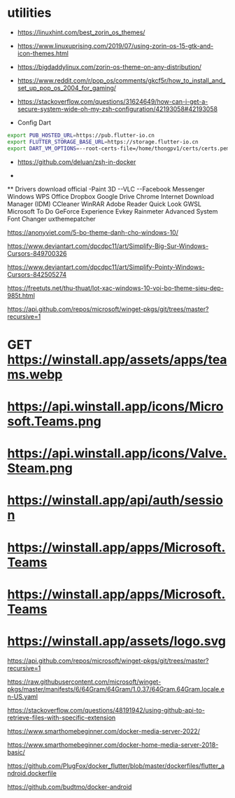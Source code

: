 # utilities

- https://linuxhint.com/best_zorin_os_themes/
- https://www.linuxuprising.com/2019/07/using-zorin-os-15-gtk-and-icon-themes.html
- https://bigdaddylinux.com/zorin-os-theme-on-any-distribution/
- https://www.reddit.com/r/pop_os/comments/gkcf5r/how_to_install_and_set_up_pop_os_2004_for_gaming/
- https://stackoverflow.com/questions/31624649/how-can-i-get-a-secure-system-wide-oh-my-zsh-configuration/42193058#42193058


- Config Dart
```bash
export PUB_HOSTED_URL=https://pub.flutter-io.cn
export FLUTTER_STORAGE_BASE_URL=https://storage.flutter-io.cn
export DART_VM_OPTIONS=--root-certs-file=/home/thongpv1/certs/certs.pem
```

- https://github.com/deluan/zsh-in-docker


* 
** Drivers download official
-Paint 3D
--VLC
--Facebook Messenger Windows
WPS Office
Dropbox
Google Drive
Chrome
Internet Download Manager (IDM)
CCleaner
WinRAR
Adobe Reader
Quick Look
GWSL
Microsoft To Do
GeForce Experience
Evkey
Rainmeter
Advanced System Font Changer
uxthemepatcher

https://anonyviet.com/5-bo-theme-danh-cho-windows-10/

https://www.deviantart.com/dpcdpc11/art/Simplify-Big-Sur-Windows-Cursors-849700326

https://www.deviantart.com/dpcdpc11/art/Simplify-Pointy-Windows-Cursors-842505274

https://freetuts.net/thu-thuat/lot-xac-windows-10-voi-bo-theme-sieu-dep-985t.html

https://api.github.com/repos/microsoft/winget-pkgs/git/trees/master?recursive=1

# GET https://winstall.app/assets/apps/teams.webp

# https://api.winstall.app/icons/Microsoft.Teams.png

# https://api.winstall.app/icons/Valve.Steam.png

# https://winstall.app/api/auth/session

# https://winstall.app/apps/Microsoft.Teams

# https://winstall.app/apps/Microsoft.Teams

# https://winstall.app/assets/logo.svg


https://api.github.com/repos/microsoft/winget-pkgs/git/trees/master?recursive=1

https://raw.githubusercontent.com/microsoft/winget-pkgs/master/manifests/6/64Gram/64Gram/1.0.37/64Gram.64Gram.locale.en-US.yaml

https://stackoverflow.com/questions/48191942/using-github-api-to-retrieve-files-with-specific-extension


https://www.smarthomebeginner.com/docker-media-server-2022/

https://www.smarthomebeginner.com/docker-home-media-server-2018-basic/

https://github.com/PlugFox/docker_flutter/blob/master/dockerfiles/flutter_android.dockerfile

https://github.com/budtmo/docker-android
